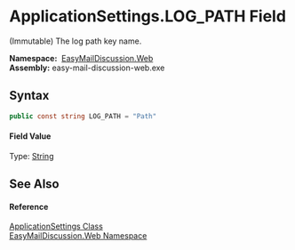 ApplicationSettings.LOG_PATH Field
==================================
(Immutable) The log path key name.

  **Namespace:**  [EasyMailDiscussion.Web][1]  
  **Assembly:** easy-mail-discussion-web.exe

Syntax
------

```csharp
public const string LOG_PATH = "Path"
```

#### Field Value
Type: [String][2]

See Also
--------

#### Reference
[ApplicationSettings Class][3]  
[EasyMailDiscussion.Web Namespace][1]  

[1]: ../README.md
[2]: https://docs.microsoft.com/dotnet/api/system.string
[3]: README.md